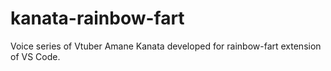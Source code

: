 # kanata-rainbow-fart
Voice series of Vtuber Amane Kanata developed for rainbow-fart extension of VS Code.
